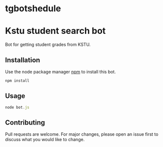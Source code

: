 # tgbotshedule
# Kstu student search bot

Bot for getting student grades from KSTU.

## Installation

Use the node package manager [npm](https://nodejs.org/ru/download/package-manager/) to install this bot.

```bash
npm install
```

## Usage

```javascript
node bot.js
```

## Contributing
Pull requests are welcome. For major changes, please open an issue first to discuss what you would like to change.

